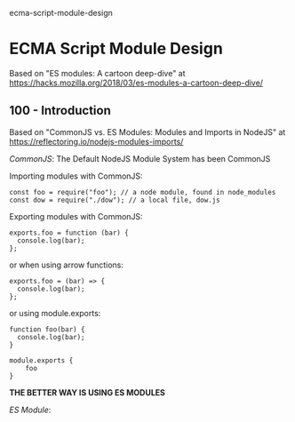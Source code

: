 ecma-script-module-design
# ECMA Script Module Design

Based on "ES modules: A cartoon deep-dive" at https://hacks.mozilla.org/2018/03/es-modules-a-cartoon-deep-dive/

## 100 - Introduction

Based on "CommonJS vs. ES Modules: Modules and Imports in NodeJS" at https://reflectoring.io/nodejs-modules-imports/

*CommonJS*: The Default NodeJS Module System has been CommonJS

Importing modules with CommonJS:

```
const foo = require("foo"); // a node module, found in node_modules
const dow = require("./dow"); // a local file, dow.js
```

Exporting modules with CommonJS:

```
exports.foo = function (bar) {
  console.log(bar);
};
```
or when using arrow functions:
```
exports.foo = (bar) => {
  console.log(bar);
};
```
or using module.exports:
```
function foo(bar) {
  console.log(bar);
}

module.exports {
    foo
}
```

**THE BETTER WAY IS USING ES MODULES**

*ES Module*: 

